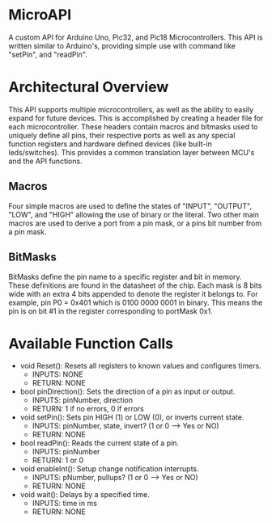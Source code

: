 # MicroAPI
A custom API for Arduino Uno, Pic32, and Pic18 Microcontrollers. This API is written similar to Arduino's, providing simple use with command like "setPin", and "readPin".

# Architectural Overview
This API supports multiple microcontrollers, as well as the ability to easily expand for future devices. This is accomplished by creating a header file for each microcontroller. These headers contain macros and bitmasks used to uniquely define all pins, their respective ports as well as any special function registers and hardware defined devices (like built-in leds/switches). This provides a common translation layer between MCU's and the API functions. 

## Macros
Four simple macros are used to define the states of "INPUT", "OUTPUT", "LOW", and "HIGH" allowing the use of binary or the literal. Two other main macros are used to derive a port from a pin mask, or a pins bit number from a pin mask. 

## BitMasks
BitMasks define the pin name to a specific register and bit in memory. These definitions are found in the datasheet of the chip. Each mask is 8 bits wide with an extra 4 bits appended to denote the register it belongs to. For example, pin P0 = 0x401 which is 0100 0000 0001 in binary. This means the pin is on bit #1 in the register corresponding to portMask 0x1.

# Available Function Calls
- void Reset(): Resets all registers to known values and configures timers.
  - INPUTS: NONE
  - RETURN: NONE
- bool pinDirection(): Sets the direction of a pin as input or output.
  - INPUTS: pinNumber, direction
  - RETURN: 1 if no errors, 0 if errors
- void setPin(): Sets pin HIGH (1) or LOW (0), or inverts current state.
  - INPUTS: pinNumber, state, invert? (1 or 0 --> Yes or NO)
  - RETURN: NONE
- bool readPin(): Reads the current state of a pin.
  - INPUTS: pinNumber
  - RETURN: 1 or 0
- void enableInt(): Setup change notification interrupts.
  - INPUTS: pNumber, pullups? (1 or 0 --> Yes or NO)
  - RETURN: NONE
- void wait(): Delays by a specified time.
  - INPUTS: time in ms
  - RETURN: NONE

